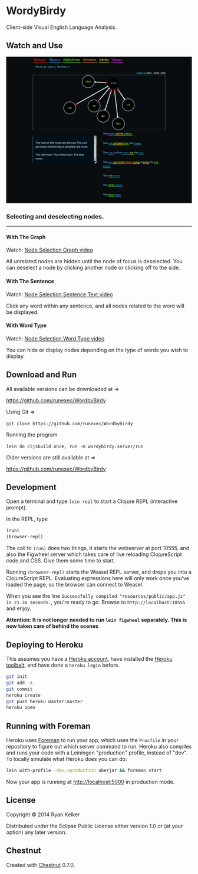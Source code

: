 # WordyBirdy

Client-side Visual English Language Analysis.

## Watch and Use

![Program Preview](readme/preview.png)

### Selecting and deselecting nodes.
------------------------------------

#### With The Graph

Watch: [Node Selection Graph video](https://github.com/runexec/WordyBirdy/raw/master/readme/node-select.ogv)

All unrelated nodes are hidden until the node of focus is deselected. You can deselect a node by clicking another node or clicking off to the side. 

#### With The Sentence 

Watch: [Node Selection Sentence Text video](https://github.com/runexec/WordyBirdy/raw/master/readme/node-text-select.ogv)

Click any word within any sentence, and all nodes related to the word will be displayed.

#### With Word Type

Watch: [Node Selection Word Type  video](https://github.com/runexec/WordyBirdy/raw/master/readme/node-word-type.ogv)

You can hide or display nodes depending on the type of words you wish to display.

## Download and Run

All available versions can be downloaded at =>

https://github.com/runexec/WordbyBirdy

Using Git =>

`git clone https://github.com/runexec/WordbyBirdy`

Running the program 

`lein do cljsbuild once, run -m wordybirdy.server/run`

Older versions are still available at =>

https://github.com/runexec/WordbyBirdy

## Development

Open a terminal and type `lein repl` to start a Clojure REPL
(interactive prompt).

In the REPL, type

```clojure
(run)
(browser-repl)
```

The call to `(run)` does two things, it starts the webserver at port
10555, and also the Figwheel server which takes care of live reloading
ClojureScript code and CSS. Give them some time to start.

Running `(browser-repl)` starts the Weasel REPL server, and drops you
into a ClojureScript REPL. Evaluating expressions here will only work
once you've loaded the page, so the browser can connect to Weasel.

When you see the line `Successfully compiled "resources/public/app.js"
in 21.36 seconds.`, you're ready to go. Browse to
`http://localhost:10555` and enjoy.

**Attention: It is not longer needed to run `lein figwheel`
separately. This is now taken care of behind the scenes**

## Deploying to Heroku

This assumes you have a
[Heroku account](https://signup.heroku.com/dc), have installed the
[Heroku toolbelt](https://toolbelt.heroku.com/), and have done a
`heroku login` before.

``` sh
git init
git add -A
git commit
heroku create
git push heroku master:master
heroku open
```

## Running with Foreman

Heroku uses [Foreman](http://ddollar.github.io/foreman/) to run your
app, which uses the `Procfile` in your repository to figure out which
server command to run. Heroku also compiles and runs your code with a
Leiningen "production" profile, instead of "dev". To locally simulate
what Heroku does you can do:

``` sh
lein with-profile -dev,+production uberjar && foreman start
```

Now your app is running at
[http://localhost:5000](http://localhost:5000) in production mode.

## License

Copyright © 2014 Ryan Kelker

Distributed under the Eclipse Public License either version 1.0 or (at
your option) any later version.

## Chestnut

Created with [Chestnut](http://plexus.github.io/chestnut/) 0.7.0.
